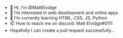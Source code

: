 - 👋 Hi, I’m @MattElvidge
- 👀 I’m interested in web development and online apps
- 🌱 I’m currently learning HTML, CSS, JS, Python
- 📫 How to reach me on discord: Matt Elvidge#0111
- Hopefully I can create a pull request successfully...

<!---
MattElvidge/MattElvidge is a ✨ special ✨ repository because its `README.md` (this file) appears on your GitHub profile.
You can click the Preview link to take a look at your changes.
--->
